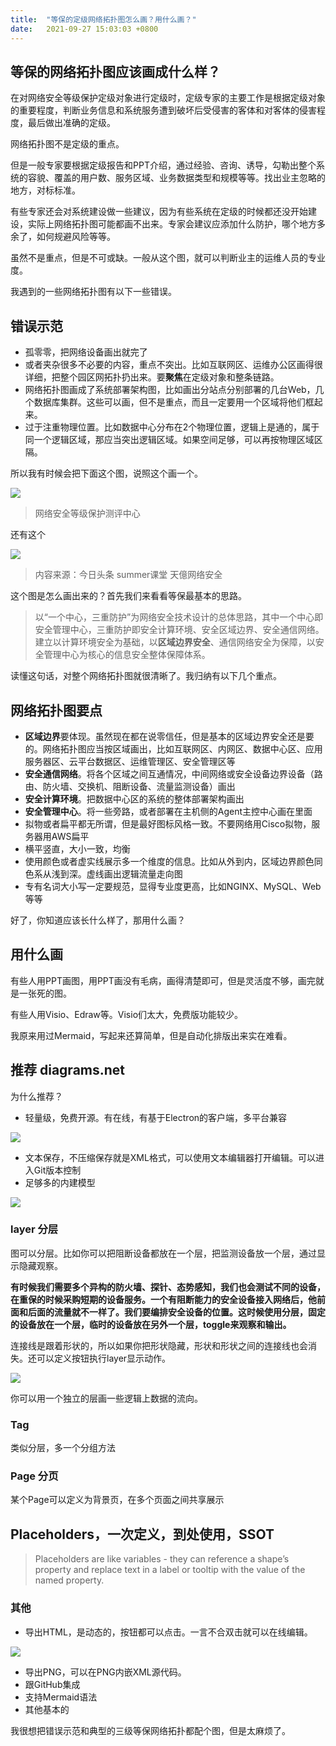 ```yaml
---
title:  "等保的定级网络拓扑图怎么画？用什么画？"
date:   2021-09-27 15:03:03 +0800
---
```


## 等保的网络拓扑图应该画成什么样？

在对网络安全等级保护定级对象进行定级时，定级专家的主要工作是根据定级对象的重要程度，判断业务信息和系统服务遭到破坏后受侵害的客体和对客体的侵害程度，最后做出准确的定级。

网络拓扑图不是定级的重点。

但是一般专家要根据定级报告和PPT介绍，通过经验、咨询、诱导，勾勒出整个系统的容貌、覆盖的用户数、服务区域、业务数据类型和规模等等。找出业主忽略的地方，对标标准。

有些专家还会对系统建设做一些建议，因为有些系统在定级的时候都还没开始建设，实际上网络拓扑图可能都画不出来。专家会建议应添加什么防护，哪个地方多余了，如何规避风险等等。

虽然不是重点，但是不可或缺。一般从这个图，就可以判断业主的运维人员的专业度。

我遇到的一些网络拓扑图有以下一些错误。

## 错误示范

- 孤零零，把网络设备画出就完了
- 或者夹杂很多不必要的内容，重点不突出。比如互联网区、运维办公区画得很详细，把整个园区网拓扑扔出来。要**聚焦**在定级对象和整条链路。
- 网络拓扑图画成了系统部署架构图，比如画出分站点分别部署的几台Web，几个数据库集群。这些可以画，但不是重点，而且一定要用一个区域将他们框起来。
- 过于注重物理位置。比如数据中心分布在2个物理位置，逻辑上是通的，属于同一个逻辑区域，那应当突出逻辑区域。如果空间足够，可以再按物理区域区隔。

所以我有时候会把下面这个图，说照这个画一个。

![](/images/2021/dengbao/wlaqdjbhcpzx.png)

> 网络安全等级保护测评中心

还有这个

![](/images/2021/dengbao/tywlaq.png)

> 内容来源：今日头条 summer课堂 天億网络安全

这个图是怎么画出来的？首先我们来看看等保最基本的思路。

> 以“一个中心，三重防护”为网络安全技术设计的总体思路，其中一个中心即安全管理中心，三重防护即安全计算环境、安全区域边界、安全通信网络。建立以计算环境安全为基础，以**区域边界安全**、通信网络安全为保障，以安全管理中心为核心的信息安全整体保障体系。

读懂这句话，对整个网络拓扑图就很清晰了。我归纳有以下几个重点。

## 网络拓扑图要点

- **区域边界**要体现。虽然现在都在说零信任，但是基本的区域边界安全还是要的。网络拓扑图应当按区域画出，比如互联网区、内网区、数据中心区、应用服务器区、云平台数据区、运维管理区、安全管理区等
- **安全通信网络**。将各个区域之间互通情况，中间网络或安全设备边界设备（路由、防火墙、交换机、阻断设备、流量监测设备）画出
- **安全计算环境**。把数据中心区的系统的整体部署架构画出
- **安全管理中心**。将一些旁路，或者部署在主机侧的Agent主控中心画在里面
- 拟物或者扁平都无所谓，但是最好图标风格一致。不要网络用Cisco拟物，服务器用AWS扁平
- 横平竖直，大小一致，均衡
- 使用颜色或者虚实线展示多一个维度的信息。比如从外到内，区域边界颜色同色系从浅到深。虚线画出逻辑流量走向图
- 专有名词大小写一定要规范，显得专业度更高，比如NGINX、MySQL、Web等等

好了，你知道应该长什么样了，那用什么画？

## 用什么画

有些人用PPT画图，用PPT画没有毛病，画得清楚即可，但是灵活度不够，画完就是一张死的图。

有些人用Visio、Edraw等。Visio们太大，免费版功能较少。

我原来用过Mermaid，写起来还算简单，但是自动化排版出来实在难看。

## 推荐 diagrams.net

为什么推荐？

- 轻量级，免费开源。有在线，有基于Electron的客户端，多平台兼容

![](/images/2021/dengbao/interface-introduction.png)

- 文本保存，不压缩保存就是XML格式，可以使用文本编辑器打开编辑。可以进入Git版本控制
- 足够多的内建模型

![](/images/2021/dengbao/shapes.png)

### layer 分层

图可以分层。比如你可以把阻断设备都放在一个层，把监测设备放一个层，通过显示隐藏观察。

**有时候我们需要多个异构的防火墙、探针、态势感知，我们也会测试不同的设备，在重保的时候采购短期的设备服务。一个有阻断能力的安全设备接入网络后，他前面和后面的流量就不一样了。我们要编排安全设备的位置。这时候使用分层，固定的设备放在一个层，临时的设备放在另外一个层，toggle来观察和输出。**

连接线是跟着形状的，所以如果你把形状隐藏，形状和形状之间的连接线也会消失。还可以定义按钮执行layer显示动作。

![](/images/2021/dengbao/interactive-diagram-toggle-editor.gif)

你可以用一个独立的层画一些逻辑上数据的流向。

### Tag

类似分层，多一个分组方法

### Page 分页

某个Page可以定义为背景页，在多个页面之间共享展示

## Placeholders，一次定义，到处使用，SSOT

> Placeholders are like variables - they can reference a shape’s property and replace text in a label or tooltip with the value of the named property.

### 其他

- 导出HTML，是动态的，按钮都可以点击。一言不合双击就可以在线编辑。

![](/images/2021/dengbao/export-html-options.png)

- 导出PNG，可以在PNG内嵌XML源代码。
- 跟GitHub集成
- 支持Mermaid语法
- 其他基本的

我很想把错误示范和典型的三级等保网络拓扑都配个图，但是太麻烦了。
